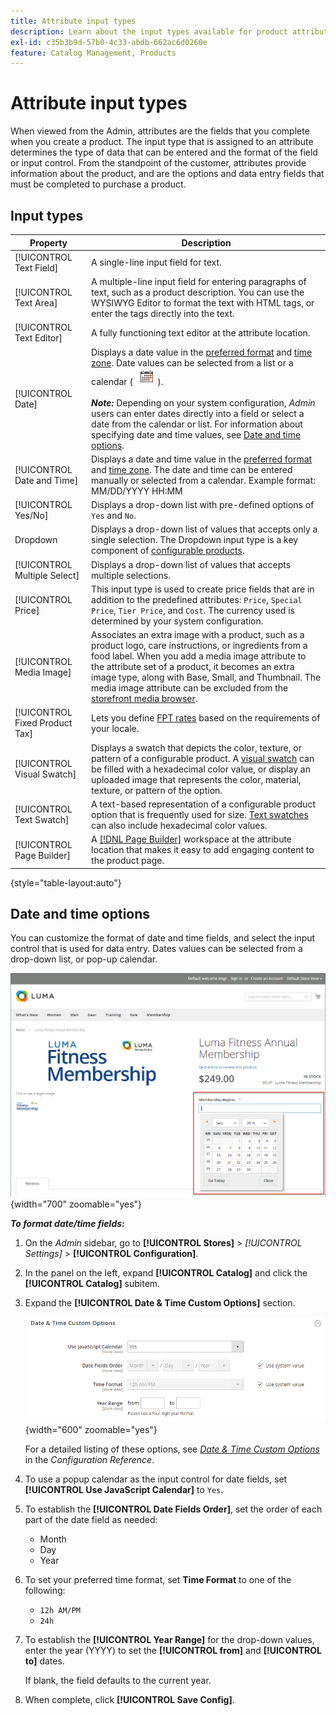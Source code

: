 ```yaml
---
title: Attribute input types
description: Learn about the input types available for product attributes, which determine the type of data that can be entered and the format of the field or input control.
exl-id: c35b3b9d-57b0-4c33-abdb-662ac6d0260e
feature: Catalog Management, Products
---
```

# Attribute input types

When viewed from the Admin, attributes are the fields that you complete when you create a product. The input type that is assigned to an attribute determines the type of data that can be entered and the format of the field or input control. From the standpoint of the customer, attributes provide information about the product, and are the options and data entry fields that must be completed to purchase a product.

## Input types

|Property|Description|
|--- |--- |
|[!UICONTROL Text Field]|A single-line input field for text.|
|[!UICONTROL Text Area]|A multiple-line input field for entering paragraphs of text, such as a product description. You can use the WYSIWYG Editor to format the text with HTML tags, or enter the tags directly into the text.|
|[!UICONTROL Text Editor]|A fully functioning text editor at the attribute location.|
|[!UICONTROL Date]|Displays a date value in the [preferred format](#date-and-time-options) and [time zone](../getting-started/store-details.md#locale-options). Date values can be selected from a list or a calendar ( ![Calendar icon](../assets/icon-calendar.png) ). <br/><br/>**_Note:_** Depending on your system configuration, _Admin_ users can enter dates directly into a field or select a date from the calendar or list. For information about specifying date and time values, see [Date and time options](#date-and-time-options).|
|[!UICONTROL Date and Time]|Displays a date and time value in the [preferred format](#date-and-time-options) and [time zone](../getting-started/store-details.md#locale-options). The date and time can be entered manually or selected from a calendar. Example format: MM/DD/YYYY HH:MM|
|[!UICONTROL Yes/No]|Displays a drop-down list with pre-defined options of `Yes` and `No`.|
|Dropdown|Displays a drop-down list of values that accepts only a single selection. The Dropdown input type is a key component of [configurable products](../catalog/product-create-configurable.md).|
|[!UICONTROL Multiple Select]|Displays a drop-down list of values that accepts multiple selections.|
|[!UICONTROL Price]|This input type is used to create price fields that are in addition to the predefined attributes: `Price`, `Special Price`, `Tier Price`, and `Cost`. The currency used is determined by your system configuration.|
|[!UICONTROL Media Image]|Associates an extra image with a product, such as a product logo, care instructions, or ingredients from a food label. When you add a media image attribute to the attribute set of a product, it becomes an extra image type, along with Base, Small, and Thumbnail. The media image attribute can be excluded from the [storefront media browser](catalog-images-video.md#storefront-media-browser).|
|[!UICONTROL Fixed Product Tax]|Lets you define [FPT rates](../stores-purchase/fixed-product-tax.md) based on the requirements of your locale.|
|[!UICONTROL Visual Swatch]|Displays a swatch that depicts the color, texture, or pattern of a configurable product. A [visual swatch](swatches.md) can be filled with a hexadecimal color value, or display an uploaded image that represents the color, material, texture, or pattern of the option.|
|[!UICONTROL Text Swatch]|A text-based representation of a configurable product option that is frequently used for size. [Text swatches](swatches.md) can also include hexadecimal color values.|
|[!UICONTROL Page Builder]|A [[!DNL Page Builder]](../page-builder/workspace.md) workspace at the attribute location that makes it easy to add engaging content to the product page.|

{style="table-layout:auto"}

## Date and time options

You can customize the format of date and time fields, and select the input control that is used for data entry. Dates values can be selected from a drop-down list, or pop-up calendar.

![Example - storefront popup calendar](./assets/storefront-popup-calendar.png){width="700" zoomable="yes"}

**_To format date/time fields:_**

1. On the _Admin_ sidebar, go to **[!UICONTROL Stores]** > _[!UICONTROL Settings]_ > **[!UICONTROL Configuration]**.

1. In the panel on the left, expand **[!UICONTROL Catalog]** and click the **[!UICONTROL Catalog]** subitem.

1. Expand the **[!UICONTROL Date & Time Custom Options]** section.

   ![Catalog configuration - date and time options](../configuration-reference/catalog/assets/catalog-date-time-custom-options.png){width="600" zoomable="yes"}

   For a detailed listing of these options, see [_Date & Time Custom Options_](../configuration-reference/catalog/catalog.md) in the _Configuration Reference_.

1. To use a popup calendar as the input control for date fields, set **[!UICONTROL Use JavaScript Calendar]** to `Yes`.

1. To establish the **[!UICONTROL Date Fields Order]**, set the order of each part of the date field as needed:

   - Month
   - Day
   - Year

1. To set your preferred time format, set **Time Format** to one of the following:

   - `12h AM/PM`
   - `24h`

1. To establish the **[!UICONTROL Year Range]** for the drop-down values, enter the year (YYYY) to set the **[!UICONTROL from]** and **[!UICONTROL to]** dates.

   If blank, the field defaults to the current year.

1. When complete, click **[!UICONTROL Save Config]**.

